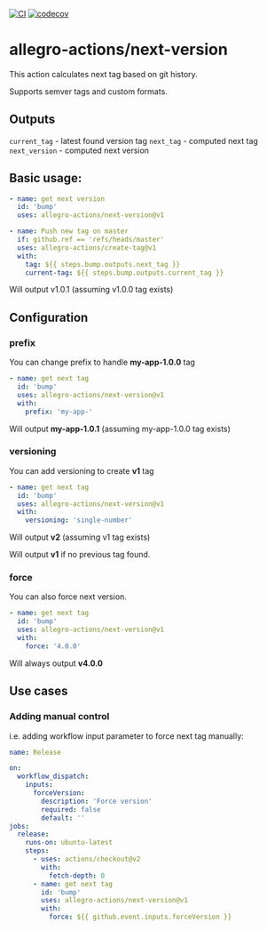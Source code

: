 [![CI](https://github.com/allegro-actions/next-version/actions/workflows/ci.yml/badge.svg)](https://github.com/allegro-actions/next-version/actions/workflows/ci.yml)
[![codecov](https://codecov.io/gh/allegro-actions/next-version/branch/main/graph/badge.svg?token=YJ3Z8ZKL2F)](https://codecov.io/gh/allegro-actions/next-version)

# allegro-actions/next-version

This action calculates next tag based on git history.

Supports semver tags and custom formats.

## Outputs

`current_tag` - latest found version tag
`next_tag` - computed next tag
`next_version` - computed next version

## Basic usage:

```yaml
- name: get next version
  id: 'bump'
  uses: allegro-actions/next-version@v1

- name: Push new tag on master
  if: github.ref == 'refs/heads/master'
  uses: allegro-actions/create-tag@v1
  with:
    tag: ${{ steps.bump.outputs.next_tag }}
    current-tag: ${{ steps.bump.outputs.current_tag }}
  ```

Will output v1.0.1 (assuming v1.0.0 tag exists)

## Configuration

### prefix

You can change prefix to handle **my-app-1.0.0** tag

```yaml
- name: get next tag
  id: 'bump'
  uses: allegro-actions/next-version@v1
  with:
    prefix: 'my-app-'
  ```

Will output **my-app-1.0.1** (assuming my-app-1.0.0 tag exists)

### versioning

You can add versioning to create **v1** tag

```yaml
- name: get next tag
  id: 'bump'
  uses: allegro-actions/next-version@v1
  with:
    versioning: 'single-number'
  ```

Will output **v2** (assuming v1 tag exists)

Will output **v1** if no previous tag found.

### force

You can also force next version.

```yaml
- name: get next tag
  id: 'bump'
  uses: allegro-actions/next-version@v1
  with:
    force: '4.0.0'
  ```

Will always output **v4.0.0**

## Use cases

### Adding manual control

i.e. adding workflow input parameter to force next tag manually:

```yaml
name: Release

on:
  workflow_dispatch:
    inputs:
      forceVersion:
        description: 'Force version'
        required: false
        default: ''
jobs:
  release:
    runs-on: ubuntu-latest
    steps:
      - uses: actions/checkout@v2
        with:
          fetch-depth: 0
      - name: get next tag
        id: 'bump'
        uses: allegro-actions/next-version@v1
        with:
          force: ${{ github.event.inputs.forceVersion }}
  ```
